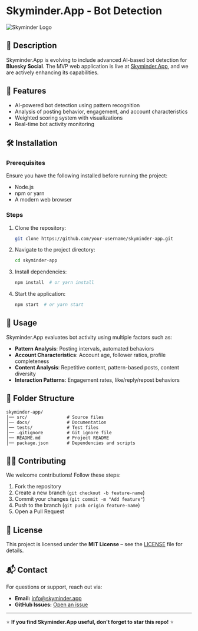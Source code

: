 # Skyminder.App - Bot Detection

![Skyminder Logo](https://via.placeholder.com/600x200.png?text=Skyminder.App)

## 📌 Description
Skyminder.App is evolving to include advanced AI-based bot detection for **Bluesky Social**. The MVP web application is live at [Skyminder.App](https://skyminder.app), and we are actively enhancing its capabilities.

## 🚀 Features
- AI-powered bot detection using pattern recognition
- Analysis of posting behavior, engagement, and account characteristics
- Weighted scoring system with visualizations
- Real-time bot activity monitoring

## 🛠 Installation
### Prerequisites
Ensure you have the following installed before running the project:
- Node.js
- npm or yarn
- A modern web browser

### Steps
1. Clone the repository:
   ```sh
   git clone https://github.com/your-username/skyminder-app.git
   ```
2. Navigate to the project directory:
   ```sh
   cd skyminder-app
   ```
3. Install dependencies:
   ```sh
   npm install  # or yarn install
   ```
4. Start the application:
   ```sh
   npm start  # or yarn start
   ```

## 📖 Usage
Skyminder.App evaluates bot activity using multiple factors such as:
- **Pattern Analysis**: Posting intervals, automated behaviors
- **Account Characteristics**: Account age, follower ratios, profile completeness
- **Content Analysis**: Repetitive content, pattern-based posts, content diversity
- **Interaction Patterns**: Engagement rates, like/reply/repost behaviors

## 📂 Folder Structure
```
skyminder-app/
│── src/               # Source files
│── docs/              # Documentation
│── tests/             # Test files
│── .gitignore         # Git ignore file
│── README.md          # Project README
│── package.json       # Dependencies and scripts
```

## 👨‍💻 Contributing
We welcome contributions! Follow these steps:
1. Fork the repository
2. Create a new branch (`git checkout -b feature-name`)
3. Commit your changes (`git commit -m "Add feature"`)
4. Push to the branch (`git push origin feature-name`)
5. Open a Pull Request

## 📜 License
This project is licensed under the **MIT License** – see the [LICENSE](LICENSE) file for details.

## 📬 Contact
For questions or support, reach out via:
- **Email:** [info@skyminder.app](mailto:info@skyminder.app)
- **GitHub Issues:** [Open an issue](https://github.com/your-username/skyminder-app/issues)

---

⭐ **If you find Skyminder.App useful, don't forget to star this repo!** ⭐
